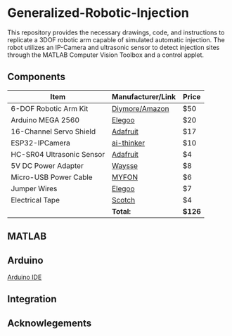# Generalized-Robotic-Injection
This repository provides the necessary drawings, code, and instructions to replicate a 3DOF robotic arm capable of simulated automatic injection. The robot utilizes an IP-Camera and ultrasonic sensor to detect injection sites through the MATLAB Computer Vision Toolbox and a control applet. 

## Components
| Item                        | Manufacturer/Link                                                                                   | Price |
| --------------------------- | --------------------------------------------------------------------------------------------------- | ----- |
| 6-DOF Robotic Arm Kit       | [Diymore/Amazon](https://www.amazon.com/diymore-Aluminium-Mechanical-Robotic-Arduino/dp/B01LVVEP8K) | $50   |
| Arduino MEGA 2560           | [Elegoo](https://us.elegoo.com/products/elegoo-mega-2560-r3-board)                                  | $20   |
| 16-Channel Servo Shield     | [Adafruit](https://www.adafruit.com/product/1411)                                                   | $17   |
| ESP32-IPCamera              | [ai-thinker](https://www.amazon.com/Aideepen-ESP32-CAM-Bluetooth-ESP32-CAM-MB-Arduino/dp/B08P2578LV)| $10   |
| HC-SR04 Ultrasonic Sensor   | [Adafruit](https://www.adafruit.com/product/4007)                                                   | $4    |
| 5V DC Power Adapter         | [Waysse](https://www.amazon.com/Adapter-100V-240V-Charger-Speaker-Devices/dp/B08Z7GNDKT)            | $8    |
| Micro-USB Power Cable       | [MYFON](https://www.amazon.com/Charging-Transfer-Android-Trustable-MYFON/dp/B098DW7485)             | $6    |
| Jumper Wires                | [Elegoo](https://www.amazon.com/Elegoo-EL-CP-004-Multicolored-Breadboard-arduino/dp/B01EV70C78)     | $7    |
| Electrical Tape             | [Scotch](https://www.amazon.com/Scotch-Electrical-Tape-4-Inch-66-Foot/dp/B001ULCB1O)                | $4    |
|                             |                                                                                       **Total:** | **$126** |



## MATLAB


## Arduino
[Arduino IDE](https://www.arduino.cc/en/software)

## Integration


## Acknowlegements
